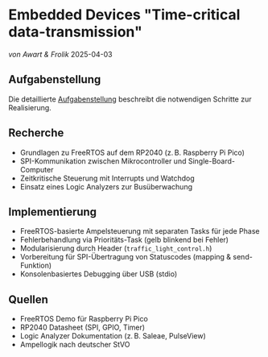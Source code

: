 # Embedded Devices "Time-critical data-transmission"
*von Awart & Frolik*
2025-04-03

## Aufgabenstellung  
Die detaillierte [Aufgabenstellung](TASK.md) beschreibt die notwendigen Schritte zur Realisierung.

## Recherche  
- Grundlagen zu FreeRTOS auf dem RP2040 (z. B. Raspberry Pi Pico)  
- SPI-Kommunikation zwischen Mikrocontroller und Single-Board-Computer  
- Zeitkritische Steuerung mit Interrupts und Watchdog  
- Einsatz eines Logic Analyzers zur Busüberwachung  

## Implementierung  
- FreeRTOS-basierte Ampelsteuerung mit separaten Tasks für jede Phase  
- Fehlerbehandlung via Prioritäts-Task (gelb blinkend bei Fehler)  
- Modularisierung durch Header (`traffic_light_control.h`)  
- Vorbereitung für SPI-Übertragung von Statuscodes (mapping & send-Funktion)  
- Konsolenbasiertes Debugging über USB (stdio)  

## Quellen  
- FreeRTOS Demo für Raspberry Pi Pico  
- RP2040 Datasheet (SPI, GPIO, Timer)  
- Logic Analyzer Dokumentation (z. B. Saleae, PulseView)  
- Ampellogik nach deutscher StVO  
